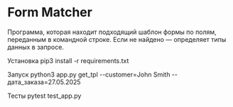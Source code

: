 # Form Matcher

Программа, которая находит подходящий шаблон формы по полям, переданным в командной строке. Если не найдено — определяет типы данных в запросе.

Установка
pip3 install -r requirements.txt

Запуск
python3 app.py get_tpl --customer=John Smith --дата_заказа=27.05.2025

Тесты
pytest test_app.py
